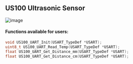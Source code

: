 ## US100 Ultrasonic Sensor

![image](https://user-images.githubusercontent.com/38166489/135722878-838effc1-8d68-4ad7-96e1-74f571c5c614.png)


#### Functions available for users:

```C
void US100_UART_Init(USART_TypeDef *USART);
uint8_t US100_UART_Read_Temp(USART_TypeDef *USART);
float US100_UART_Get_Distance_mm(USART_TypeDef *USART);
float US100_UART_Get_Distance_cm(USART_TypeDef *USART);
```

